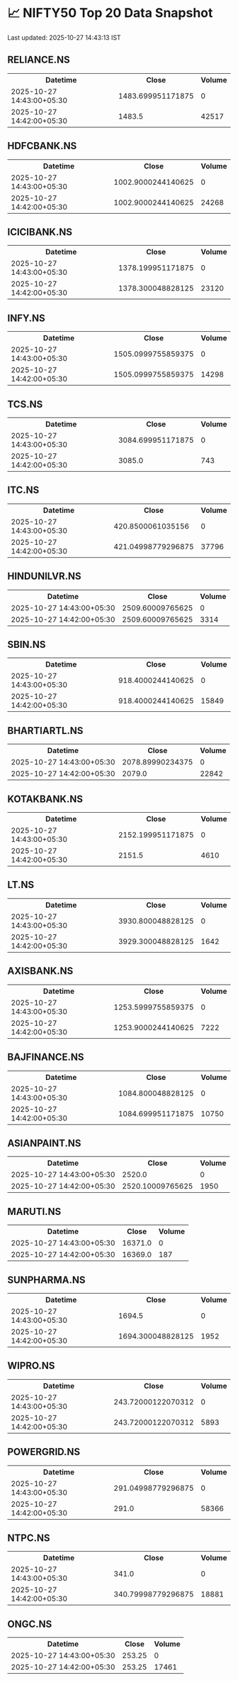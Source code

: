 # 📈 NIFTY50 Top 20 Data Snapshot

Last updated: 2025-10-27 14:43:13 IST

## RELIANCE.NS

<table>
  <tr><th>Datetime</th><th>Close</th><th>Volume</th></tr>
  <tr><td>2025-10-27 14:43:00+05:30</td><td>1483.699951171875</td><td>0</td></tr>
  <tr><td>2025-10-27 14:42:00+05:30</td><td>1483.5</td><td>42517</td></tr>
</table>

## HDFCBANK.NS

<table>
  <tr><th>Datetime</th><th>Close</th><th>Volume</th></tr>
  <tr><td>2025-10-27 14:43:00+05:30</td><td>1002.9000244140625</td><td>0</td></tr>
  <tr><td>2025-10-27 14:42:00+05:30</td><td>1002.9000244140625</td><td>24268</td></tr>
</table>

## ICICIBANK.NS

<table>
  <tr><th>Datetime</th><th>Close</th><th>Volume</th></tr>
  <tr><td>2025-10-27 14:43:00+05:30</td><td>1378.199951171875</td><td>0</td></tr>
  <tr><td>2025-10-27 14:42:00+05:30</td><td>1378.300048828125</td><td>23120</td></tr>
</table>

## INFY.NS

<table>
  <tr><th>Datetime</th><th>Close</th><th>Volume</th></tr>
  <tr><td>2025-10-27 14:43:00+05:30</td><td>1505.0999755859375</td><td>0</td></tr>
  <tr><td>2025-10-27 14:42:00+05:30</td><td>1505.0999755859375</td><td>14298</td></tr>
</table>

## TCS.NS

<table>
  <tr><th>Datetime</th><th>Close</th><th>Volume</th></tr>
  <tr><td>2025-10-27 14:43:00+05:30</td><td>3084.699951171875</td><td>0</td></tr>
  <tr><td>2025-10-27 14:42:00+05:30</td><td>3085.0</td><td>743</td></tr>
</table>

## ITC.NS

<table>
  <tr><th>Datetime</th><th>Close</th><th>Volume</th></tr>
  <tr><td>2025-10-27 14:43:00+05:30</td><td>420.8500061035156</td><td>0</td></tr>
  <tr><td>2025-10-27 14:42:00+05:30</td><td>421.04998779296875</td><td>37796</td></tr>
</table>

## HINDUNILVR.NS

<table>
  <tr><th>Datetime</th><th>Close</th><th>Volume</th></tr>
  <tr><td>2025-10-27 14:43:00+05:30</td><td>2509.60009765625</td><td>0</td></tr>
  <tr><td>2025-10-27 14:42:00+05:30</td><td>2509.60009765625</td><td>3314</td></tr>
</table>

## SBIN.NS

<table>
  <tr><th>Datetime</th><th>Close</th><th>Volume</th></tr>
  <tr><td>2025-10-27 14:43:00+05:30</td><td>918.4000244140625</td><td>0</td></tr>
  <tr><td>2025-10-27 14:42:00+05:30</td><td>918.4000244140625</td><td>15849</td></tr>
</table>

## BHARTIARTL.NS

<table>
  <tr><th>Datetime</th><th>Close</th><th>Volume</th></tr>
  <tr><td>2025-10-27 14:43:00+05:30</td><td>2078.89990234375</td><td>0</td></tr>
  <tr><td>2025-10-27 14:42:00+05:30</td><td>2079.0</td><td>22842</td></tr>
</table>

## KOTAKBANK.NS

<table>
  <tr><th>Datetime</th><th>Close</th><th>Volume</th></tr>
  <tr><td>2025-10-27 14:43:00+05:30</td><td>2152.199951171875</td><td>0</td></tr>
  <tr><td>2025-10-27 14:42:00+05:30</td><td>2151.5</td><td>4610</td></tr>
</table>

## LT.NS

<table>
  <tr><th>Datetime</th><th>Close</th><th>Volume</th></tr>
  <tr><td>2025-10-27 14:43:00+05:30</td><td>3930.800048828125</td><td>0</td></tr>
  <tr><td>2025-10-27 14:42:00+05:30</td><td>3929.300048828125</td><td>1642</td></tr>
</table>

## AXISBANK.NS

<table>
  <tr><th>Datetime</th><th>Close</th><th>Volume</th></tr>
  <tr><td>2025-10-27 14:43:00+05:30</td><td>1253.5999755859375</td><td>0</td></tr>
  <tr><td>2025-10-27 14:42:00+05:30</td><td>1253.9000244140625</td><td>7222</td></tr>
</table>

## BAJFINANCE.NS

<table>
  <tr><th>Datetime</th><th>Close</th><th>Volume</th></tr>
  <tr><td>2025-10-27 14:43:00+05:30</td><td>1084.800048828125</td><td>0</td></tr>
  <tr><td>2025-10-27 14:42:00+05:30</td><td>1084.699951171875</td><td>10750</td></tr>
</table>

## ASIANPAINT.NS

<table>
  <tr><th>Datetime</th><th>Close</th><th>Volume</th></tr>
  <tr><td>2025-10-27 14:43:00+05:30</td><td>2520.0</td><td>0</td></tr>
  <tr><td>2025-10-27 14:42:00+05:30</td><td>2520.10009765625</td><td>1950</td></tr>
</table>

## MARUTI.NS

<table>
  <tr><th>Datetime</th><th>Close</th><th>Volume</th></tr>
  <tr><td>2025-10-27 14:43:00+05:30</td><td>16371.0</td><td>0</td></tr>
  <tr><td>2025-10-27 14:42:00+05:30</td><td>16369.0</td><td>187</td></tr>
</table>

## SUNPHARMA.NS

<table>
  <tr><th>Datetime</th><th>Close</th><th>Volume</th></tr>
  <tr><td>2025-10-27 14:43:00+05:30</td><td>1694.5</td><td>0</td></tr>
  <tr><td>2025-10-27 14:42:00+05:30</td><td>1694.300048828125</td><td>1952</td></tr>
</table>

## WIPRO.NS

<table>
  <tr><th>Datetime</th><th>Close</th><th>Volume</th></tr>
  <tr><td>2025-10-27 14:43:00+05:30</td><td>243.72000122070312</td><td>0</td></tr>
  <tr><td>2025-10-27 14:42:00+05:30</td><td>243.72000122070312</td><td>5893</td></tr>
</table>

## POWERGRID.NS

<table>
  <tr><th>Datetime</th><th>Close</th><th>Volume</th></tr>
  <tr><td>2025-10-27 14:43:00+05:30</td><td>291.04998779296875</td><td>0</td></tr>
  <tr><td>2025-10-27 14:42:00+05:30</td><td>291.0</td><td>58366</td></tr>
</table>

## NTPC.NS

<table>
  <tr><th>Datetime</th><th>Close</th><th>Volume</th></tr>
  <tr><td>2025-10-27 14:43:00+05:30</td><td>341.0</td><td>0</td></tr>
  <tr><td>2025-10-27 14:42:00+05:30</td><td>340.79998779296875</td><td>18881</td></tr>
</table>

## ONGC.NS

<table>
  <tr><th>Datetime</th><th>Close</th><th>Volume</th></tr>
  <tr><td>2025-10-27 14:43:00+05:30</td><td>253.25</td><td>0</td></tr>
  <tr><td>2025-10-27 14:42:00+05:30</td><td>253.25</td><td>17461</td></tr>
</table>

